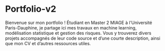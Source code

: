 # Portfolio-v2
Bienvenue sur mon portfolio ! Étudiant en Master 2 MIAGE à l'Université Paris-Dauphine, je partage ici mes travaux en machine learning, modélisation statistique et gestion des risques. Vous y trouverez divers projets accompagnés de leur code source et d’une courte description, ainsi que mon CV et d’autres ressources utiles.
